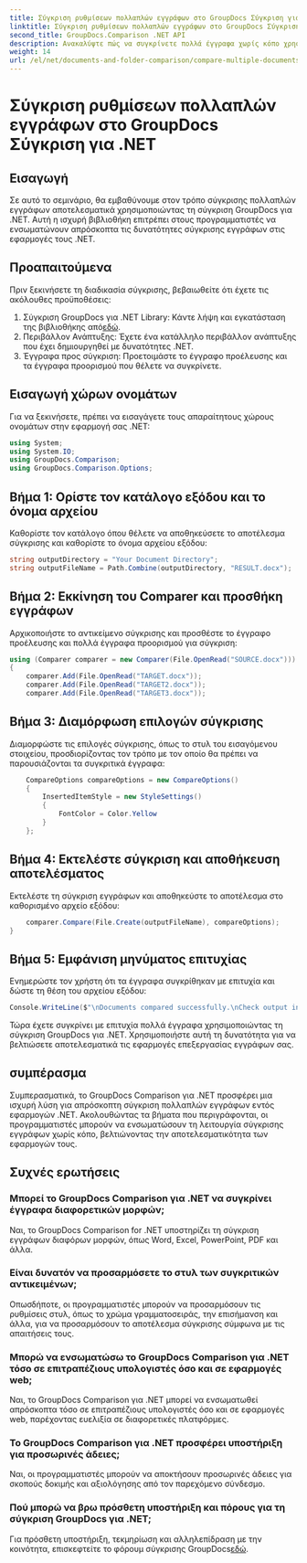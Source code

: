 ```yaml
---
title: Σύγκριση ρυθμίσεων πολλαπλών εγγράφων στο GroupDocs Σύγκριση για .NET
linktitle: Σύγκριση ρυθμίσεων πολλαπλών εγγράφων στο GroupDocs Σύγκριση για .NET
second_title: GroupDocs.Comparison .NET API
description: Ανακαλύψτε πώς να συγκρίνετε πολλά έγγραφα χωρίς κόπο χρησιμοποιώντας τη σύγκριση GroupDocs για .NET. Ακολουθήστε τον οδηγό βήμα προς βήμα για απρόσκοπτη επεξεργασία εγγράφων.
weight: 14
url: /el/net/documents-and-folder-comparison/compare-multiple-documents-settings-dotnet/
---
```


# Σύγκριση ρυθμίσεων πολλαπλών εγγράφων στο GroupDocs Σύγκριση για .NET

## Εισαγωγή
Σε αυτό το σεμινάριο, θα εμβαθύνουμε στον τρόπο σύγκρισης πολλαπλών εγγράφων αποτελεσματικά χρησιμοποιώντας τη σύγκριση GroupDocs για .NET. Αυτή η ισχυρή βιβλιοθήκη επιτρέπει στους προγραμματιστές να ενσωματώνουν απρόσκοπτα τις δυνατότητες σύγκρισης εγγράφων στις εφαρμογές τους .NET.
## Προαπαιτούμενα
Πριν ξεκινήσετε τη διαδικασία σύγκρισης, βεβαιωθείτε ότι έχετε τις ακόλουθες προϋποθέσεις:
1.  Σύγκριση GroupDocs για .NET Library: Κάντε λήψη και εγκατάσταση της βιβλιοθήκης από[εδώ](https://releases.groupdocs.com/comparison/net/).
2. Περιβάλλον Ανάπτυξης: Έχετε ένα κατάλληλο περιβάλλον ανάπτυξης που έχει δημιουργηθεί με δυνατότητες .NET.
3. Έγγραφα προς σύγκριση: Προετοιμάστε το έγγραφο προέλευσης και τα έγγραφα προορισμού που θέλετε να συγκρίνετε.

## Εισαγωγή χώρων ονομάτων
Για να ξεκινήσετε, πρέπει να εισαγάγετε τους απαραίτητους χώρους ονομάτων στην εφαρμογή σας .NET:
```csharp
using System;
using System.IO;
using GroupDocs.Comparison;
using GroupDocs.Comparison.Options;
```
## Βήμα 1: Ορίστε τον κατάλογο εξόδου και το όνομα αρχείου
Καθορίστε τον κατάλογο όπου θέλετε να αποθηκεύσετε το αποτέλεσμα σύγκρισης και καθορίστε το όνομα αρχείου εξόδου:
```csharp
string outputDirectory = "Your Document Directory";
string outputFileName = Path.Combine(outputDirectory, "RESULT.docx");
```
## Βήμα 2: Εκκίνηση του Comparer και προσθήκη εγγράφων
Αρχικοποιήστε το αντικείμενο σύγκρισης και προσθέστε το έγγραφο προέλευσης και πολλά έγγραφα προορισμού για σύγκριση:
```csharp
using (Comparer comparer = new Comparer(File.OpenRead("SOURCE.docx")))
{
    comparer.Add(File.OpenRead("TARGET.docx"));
    comparer.Add(File.OpenRead("TARGET2.docx"));
    comparer.Add(File.OpenRead("TARGET3.docx"));
```
## Βήμα 3: Διαμόρφωση επιλογών σύγκρισης
Διαμορφώστε τις επιλογές σύγκρισης, όπως το στυλ του εισαγόμενου στοιχείου, προσδιορίζοντας τον τρόπο με τον οποίο θα πρέπει να παρουσιάζονται τα συγκριτικά έγγραφα:
```csharp
    CompareOptions compareOptions = new CompareOptions()
    {
        InsertedItemStyle = new StyleSettings()
        {
            FontColor = Color.Yellow
        }
    };
```
## Βήμα 4: Εκτελέστε σύγκριση και αποθήκευση αποτελέσματος
Εκτελέστε τη σύγκριση εγγράφων και αποθηκεύστε το αποτέλεσμα στο καθορισμένο αρχείο εξόδου:
```csharp
    comparer.Compare(File.Create(outputFileName), compareOptions);
}
```
## Βήμα 5: Εμφάνιση μηνύματος επιτυχίας
Ενημερώστε τον χρήστη ότι τα έγγραφα συγκρίθηκαν με επιτυχία και δώστε τη θέση του αρχείου εξόδου:
```csharp
Console.WriteLine($"\nDocuments compared successfully.\nCheck output in {outputDirectory}.");
```
Τώρα έχετε συγκρίνει με επιτυχία πολλά έγγραφα χρησιμοποιώντας τη σύγκριση GroupDocs για .NET. Χρησιμοποιήστε αυτή τη δυνατότητα για να βελτιώσετε αποτελεσματικά τις εφαρμογές επεξεργασίας εγγράφων σας.

## συμπέρασμα
Συμπερασματικά, το GroupDocs Comparison για .NET προσφέρει μια ισχυρή λύση για απρόσκοπτη σύγκριση πολλαπλών εγγράφων εντός εφαρμογών .NET. Ακολουθώντας τα βήματα που περιγράφονται, οι προγραμματιστές μπορούν να ενσωματώσουν τη λειτουργία σύγκρισης εγγράφων χωρίς κόπο, βελτιώνοντας την αποτελεσματικότητα των εφαρμογών τους.
## Συχνές ερωτήσεις
### Μπορεί το GroupDocs Comparison για .NET να συγκρίνει έγγραφα διαφορετικών μορφών;
Ναι, το GroupDocs Comparison for .NET υποστηρίζει τη σύγκριση εγγράφων διαφόρων μορφών, όπως Word, Excel, PowerPoint, PDF και άλλα.
### Είναι δυνατόν να προσαρμόσετε το στυλ των συγκριτικών αντικειμένων;
Οπωσδήποτε, οι προγραμματιστές μπορούν να προσαρμόσουν τις ρυθμίσεις στυλ, όπως το χρώμα γραμματοσειράς, την επισήμανση και άλλα, για να προσαρμόσουν το αποτέλεσμα σύγκρισης σύμφωνα με τις απαιτήσεις τους.
### Μπορώ να ενσωματώσω το GroupDocs Comparison για .NET τόσο σε επιτραπέζιους υπολογιστές όσο και σε εφαρμογές web;
Ναι, το GroupDocs Comparison για .NET μπορεί να ενσωματωθεί απρόσκοπτα τόσο σε επιτραπέζιους υπολογιστές όσο και σε εφαρμογές web, παρέχοντας ευελιξία σε διαφορετικές πλατφόρμες.
### Το GroupDocs Comparison για .NET προσφέρει υποστήριξη για προσωρινές άδειες;
Ναι, οι προγραμματιστές μπορούν να αποκτήσουν προσωρινές άδειες για σκοπούς δοκιμής και αξιολόγησης από τον παρεχόμενο σύνδεσμο.
### Πού μπορώ να βρω πρόσθετη υποστήριξη και πόρους για τη σύγκριση GroupDocs για .NET;
 Για πρόσθετη υποστήριξη, τεκμηρίωση και αλληλεπίδραση με την κοινότητα, επισκεφτείτε το φόρουμ σύγκρισης GroupDocs[εδώ](https://forum.groupdocs.com/c/comparison/12).